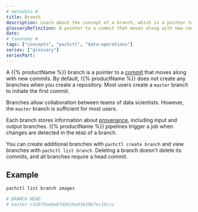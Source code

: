 ```yaml
---
# metadata # 
title: Branch
description: Learn about the concept of a branch, which is a pointer to a commit that moves along with new commits as they are submitted. 
glossaryDefinition: A pointer to a commit that moves along with new commits as they are submitted.
date: 
# taxonomy #
tags: ["concepts", "pachctl", "data-operations"]
series: ["glossary"]
seriesPart:
--- 
```


A {{% productName %}} branch is a pointer to a [commit](../commit) that moves along with new commits. By default, {{% productName %}} does not create any branches when you create a repository. Most users create a `master` branch to initiate the first commit.

Branches allow collaboration between teams of data scientists. However, the `master` branch is sufficient for most users.

Each branch stores information about [provenance](../provenance), including input and output branches. {{% productName %}} pipelines trigger a job when changes are detected in the `HEAD` of a branch.

You can create additional branches with `pachctl create branch` and view branches with `pachctl list branch`. Deleting a branch doesn't delete its commits, and all branches require a head commit.

## Example

```s
pachctl list branch images

# BRANCH HEAD
# master c32879ae0e6f4b629a43429b7ec10ccc
```